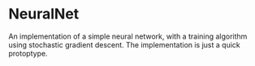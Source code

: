 # NeuralNet
An implementation of a simple neural network, with a training algorithm using stochastic gradient descent. The implementation is just a quick protoptype.
